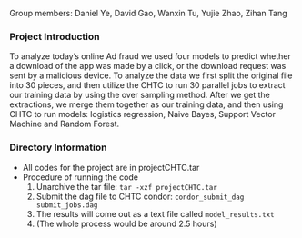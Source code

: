 
Group members: Daniel Ye, David Gao, Wanxin Tu, Yujie Zhao, Zihan Tang

### Project Introduction
To analyze today’s online Ad fraud we used four models to predict whether a download of the app was made by a click, or the download request was sent by a malicious device. To analyze the data we first split the original file into 30 pieces, and then utilize the CHTC to run 30 parallel jobs to extract our training data by using the over sampling method. After we get the extractions, we merge them together as our training data, and then using CHTC to run models: logistics regression, Naive Bayes, Support Vector Machine and Random Forest.

### Directory Information

- All codes for the project are in projectCHTC.tar
- Procedure of running the code
  1. Unarchive the tar file: `tar -xzf projectCHTC.tar`
  2. Submit the dag file to CHTC condor: `condor_submit_dag submit_jobs.dag`
  3. The results will come out as a text file called `model_results.txt`
  4. (The whole process would be around 2.5 hours)

